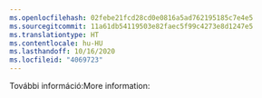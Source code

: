 ```yaml
---
ms.openlocfilehash: 02febe21fcd28cd0e0816a5ad762195185c7e4e5
ms.sourcegitcommit: 11a61db54119503e82faec5f99c4273e8d1247e5
ms.translationtype: HT
ms.contentlocale: hu-HU
ms.lasthandoff: 10/16/2020
ms.locfileid: "4069723"
---
```

<span data-ttu-id="23c15-101">További információ:</span><span class="sxs-lookup"><span data-stu-id="23c15-101">More information:</span></span>
